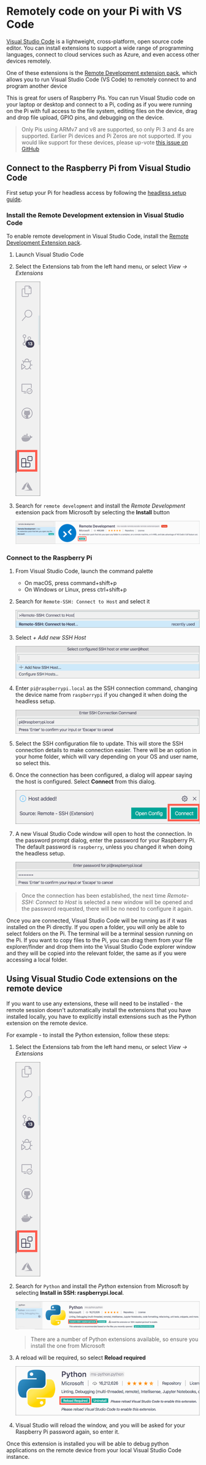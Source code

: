 # Remotely code on your Pi with VS Code

[Visual Studio Code](https://code.visualstudio.com/?WT.mc_id=rpi_resources-github-jabenn) is a lightweight, cross-platform, open source code editor. You can install extensions to support a wide range of programming languages, connect to cloud services such as Azure, and even access other devices remotely.

One of these extensions is the [Remote Development extension pack](https://marketplace.visualstudio.com/items?itemName=ms-vscode-remote.vscode-remote-extensionpack&WT.mc_id=rpi_resources-github-jabenn), which allows you to run Visual Studio Code (VS Code) to remotely connect to and program another device

This is great for users of Raspberry Pis. You can run Visual Studio code on your laptop or desktop and connect to a Pi, coding as if you were running on the Pi with full access to the file system, editing files on the device, drag and drop file upload, GPIO pins, and debugging on the device.

> Only Pis using ARMv7 and v8 are supported, so only Pi 3 and 4s are supported. Earlier Pi devices and Pi Zeros are not supported. If you would like support for these devices, please up-vote [this issue on GitHub](https://github.com/microsoft/vscode-remote-release/issues/669)

## Connect to the Raspberry Pi from Visual Studio Code

First setup your Pi for headless access by following the [headless setup guide](../headless-setup/).

### Install the Remote Development extension in Visual Studio Code

To enable remote development in Visual Studio Code, install the [Remote Development Extension pack](https://marketplace.visualstudio.com/items?itemName=ms-vscode-remote.vscode-remote-extensionpack&WT.mc_id=rpi_resources-github-jabenn).

1. Launch Visual Studio Code

1. Select the Extensions tab from the left hand menu, or select *View -> Extensions*

   ![The extensions tab in Visual Studio Code](./images/VSCodeMenuExtensions.png)

1. Search for `remote development` and install the *Remote Development* extension pack from Microsoft by selecting the **Install** button

   ![The remote development extension](./images/RemoteDevelopmentExtension.png)

### Connect to the Raspberry Pi

1. From Visual Studio Code, launch the command palette

   * On macOS, press command+shift+p
   * On Windows or Linux, press ctrl+shift+p

1. Search for `Remote-SSH: Connect to Host` and select it

   ![The connect to host option](./images/VSConnectToHost.png)

1. Select *+ Add new SSH Host*

   ![The add new host option](./images/AddNewSSHHost.png)

1. Enter `pi@raspberrypi.local` as the SSH connection command, changing the device name from `raspberrypi` if you changed it when doing the headless setup.

   ![The SSH connection command](./images/EnterSSHHost.png)

1. Select the SSH configuration file to update. This will store the SSH connection details to make connection easier. There will be an option in your home folder, which will vary depending on your OS and user name, so select this.

1. Once the connection has been configured, a dialog will appear saying the host is configured. Select **Connect** from this dialog.

   ![The host added dialog](./images/HostAddedDialog.png)

1. A new Visual Studio Code window will open to host the connection. In the password prompt dialog, enter the password for your Raspberry Pi. The default password is `raspberry`, unless you changed it when doing the headless setup.

   ![The password entry dialog](./images/SSHPassword.png)

> Once the connection has been established, the next time *Remote-SSH: Connect to Host* is selected a new window will be opened and the password requested, there will be no need to configure it again.

Once you are connected, Visual Studio Code will be running as if it was installed on the Pi directly. If you open a folder, you will only be able to select folders on the Pi. The terminal will be a terminal session running on the Pi. If you want to copy files to the Pi, you can drag them from your file explorer/finder and drop them into the Visual Studio Code explorer window and they will be copied into the relevant folder, the same as if you were accessing a local folder.

## Using Visual Studio Code extensions on the remote device

If you want to use any extensions, these will need to be installed - the remote session doesn't automatically install the extensions that you have installed locally, you have to explicitly install extensions such as the Python extension on the remote device.

For example - to install the Python extension, follow these steps:

1. Select the Extensions tab from the left hand menu, or select *View -> Extensions*

   ![The extensions tab in Visual Studio Code](./images/VSCodeMenuExtensions.png)

1. Search for `Python` and install the *Python* extension from Microsoft by selecting **Install in SSH: raspberrypi.local**.

   ![The python extension](./images/PythonExtension.png)

   > There are a number of Python extensions available, so ensure you install the one from Microsoft

1. A reload will be required, so select **Reload required**

   ![Reload required for the python extension](./images/PythonReloadRequired.png)

1. Visual Studio will reload the window, and you will be asked for your Raspberry Pi password again, so enter it.

Once this extension is installed you will be able to debug python applications on the remote device from your local Visual Studio Code instance.
